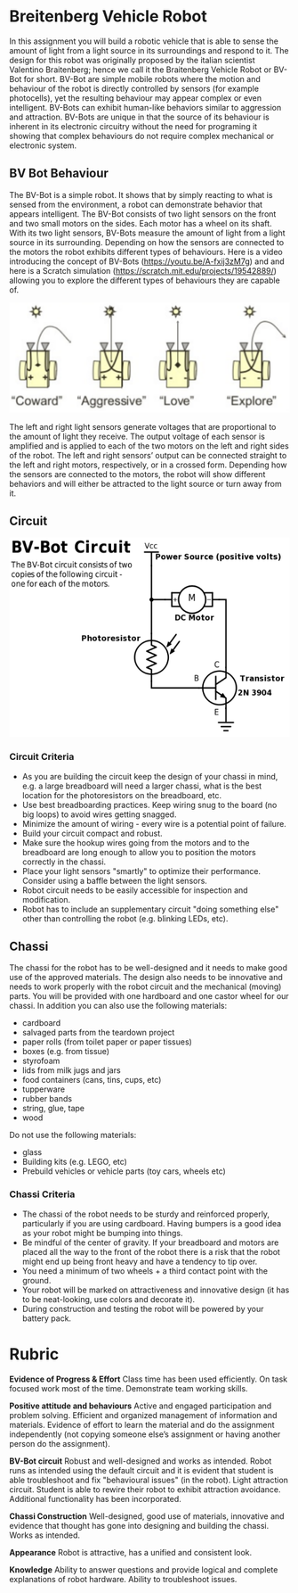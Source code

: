 # Breitenberg Vehicle Robot
In this assignment you will build a robotic vehicle that is able to sense the amount of light from a light source in its surroundings and respond to it. The design for this robot was originally proposed by the italian scientist Valentino Braitenberg; hence we call it the Braitenberg Vehicle Robot or BV-Bot for short. BV-Bot are simple mobile robots where the motion and behaviour of the robot is directly controlled by sensors (for example photocells), yet the resulting behaviour may appear complex or even intelligent. BV-Bots can exhibit human-like behaviors similar to aggression and attraction. BV-Bots are unique in that the source of its behaviour is inherent in its electronic circuitry without the need for programing it showing that complex behaviours do not require complex mechanical or electronic system.

## BV Bot Behaviour
The BV-Bot is a simple robot. It shows that by simply reacting to what is sensed from the environment, a robot can demonstrate behavior that appears intelligent. The BV-Bot consists of two light sensors on the front and two small motors on the sides. Each motor has a wheel on its shaft. With its two light sensors, BV-Bots measure the amount of light from a light source in its surrounding. Depending on how the sensors are connected to the motors the robot exhibits different types of behaviours. Here is a video introducing the concept of BV-Bots (https://youtu.be/A-fxij3zM7g) and and here is a Scratch simulation (https://scratch.mit.edu/projects/19542889/) allowing you to explore the different types of behaviours they are capable of.

![BV Bot Behaviour](images/bvbotbehaviour.png)

The left and right light sensors generate voltages that are proportional to the amount of light they receive. The output voltage of each sensor is amplified and is applied to each of the two motors on the left and right sides of the robot. The left and right sensors’ output can be connected straight to the left and right motors, respectively, or in a crossed form. Depending how the sensors are connected to the motors, the robot will show different behaviors and will either be attracted to the light source or turn away from it.

## Circuit
![Circuit](images/circuit.png)

### Circuit Criteria
* As you are building the circuit keep the design of your chassi in mind, e.g. a large breadboard will need a larger chassi, what is the best location for the photoresistors on the breadboard, etc.
* Use best breadboarding practices. Keep wiring snug to the board (no big loops) to avoid wires getting snagged.
* Minimize the amount of wiring - every wire is a potential point of failure.
* Build your circuit compact and robust. 
* Make sure the hookup wires going from the motors and to the breadboard are long enough to allow you to position the motors correctly in the chassi.
* Place your light sensors "smartly" to optimize their performance. Consider using a baffle between the light sensors.
* Robot circuit needs to be easily accessible for inspection and modification.
* Robot has to include an supplementary circuit "doing something else" other than controlling the robot (e.g. blinking LEDs, etc).

## Chassi
The chassi for the robot has to be well-designed and it needs to make good use of the approved materials. The design also needs to be innovative and needs to work properly with the robot circuit and the mechanical (moving) parts. You will be provided with one hardboard and one castor wheel for our chassi. In addition you can also use the following materials:

* cardboard
* salvaged parts from the teardown project
* paper rolls (from toilet paper or paper tissues)
* boxes (e.g. from tissue)
* styrofoam
* lids from milk jugs and jars
* food containers (cans, tins, cups, etc)
* tupperware
* rubber bands
* string, glue, tape
* wood

Do not use the following materials:
* glass
* Building kits (e.g. LEGO, etc)
* Prebuild vehicles or vehicle parts (toy cars, wheels etc)

### Chassi Criteria
* The chassi of the robot needs to be sturdy and reinforced properly, particularly if you are using cardboard. Having bumpers is a good idea as your robot might be bumping into things.
* Be mindful of the center of gravity. If your breadboard and motors are placed all the way to the front of the robot there is a risk that the robot might end up being front heavy and have a tendency to tip over.
* You need a minimum of two wheels + a third contact point with the ground. 
* Your robot will be marked on attractiveness and innovative design (it has to be neat-looking, use colors and decorate it).
* During construction and testing the robot will be powered by your battery pack. 

# Rubric
**Evidence of Progress & Effort**
Class time has been used efficiently. On task focused work most of the time. Demonstrate team working skills.

**Positive attitude and behaviours**
Active and engaged participation and problem solving. Efficient and organized management of information and materials. Evidence of effort to learn the material and do the assignment independently (not copying someone else’s assignment or having another person do the assignment).

**BV-Bot circuit**
Robust and well-designed and works as intended. Robot runs as intended using the default circuit and it is evident that student is able troubleshoot and fix "behavioural issues" (in the robot). Light attraction circuit. Student is able to rewire their robot to exhibit attraction avoidance. Additional functionality has been incorporated.

**Chassi Construction**
Well-designed, good use of materials, innovative and evidence that thought has gone into designing and building the chassi. Works as intended.

**Appearance**
Robot is attractive, has a unified and consistent look.

**Knowledge**
Ability to answer questions and provide logical and complete explanations of robot hardware. Ability to troubleshoot issues.
